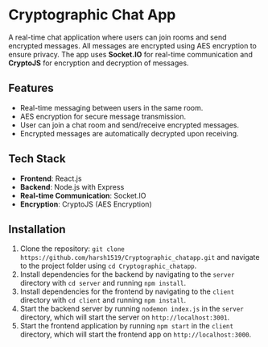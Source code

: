 # Cryptographic Chat App
A real-time chat application where users can join rooms and send encrypted messages. All messages are encrypted using AES encryption to ensure privacy. The app uses **Socket.IO** for real-time communication and **CryptoJS** for encryption and decryption of messages.

## Features

- Real-time messaging between users in the same room.
- AES encryption for secure message transmission.
- User can join a chat room and send/receive encrypted messages.
- Encrypted messages are automatically decrypted upon receiving.

## Tech Stack

- **Frontend**: React.js
- **Backend**: Node.js with Express
- **Real-time Communication**: Socket.IO
- **Encryption**: CryptoJS (AES Encryption)

## Installation

1. Clone the repository: `git clone https://github.com/harsh1519/Cryptographic_chatapp.git` and navigate to the project folder using `cd Cryptographic_chatapp`.
2. Install dependencies for the backend by navigating to the `server` directory with `cd server` and running `npm install`.
3. Install dependencies for the frontend by navigating to the `client` directory with `cd client` and running `npm install`.
4. Start the backend server by running `nodemon index.js` in the `server` directory, which will start the server on `http://localhost:3001`.
5. Start the frontend application by running `npm start` in the `client` directory, which will start the frontend app on `http://localhost:3000`.


